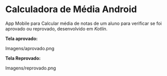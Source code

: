 # Calculadora de Média Android 
App Mobile para Calcular média de notas de um aluno para verificar se foi aprovado ou reprovado, desenvolvido em *Kotlin*.



**Tela aprovado:**

Imagens/aprovado.png



**Tela Reprovado:**

Imagens/reprovado.png
